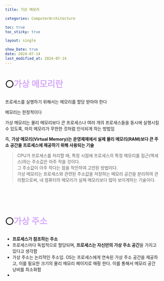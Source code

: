 ```yaml
---
title: 가상 메모리

categories: ComputerArchitecture

toc: true
toc_sticky: true

layout: single

show_Date: true
date: 2024-07-14
last_modified_at: 2024-07-14
---
```


# ⚪<span style="color: #D6ABFA;">가상 메모리란</span>

프로세스를 실행하기 위해서는 메모리를 할당 받아야 한다

메모리는 한정적이다

가상 메모리는 물리 메모리보다 큰 프로세스나 여러 개의 프로세스들을 동시에 실행시킬 수 있도록, 마치 메모리가 무한한 것처럼 인식되게 하는 방법임

즉, **가상 메모리(Virtual Memory)는 운영체제에서 실제 물리 메모리(RAM)보다 큰 주소 공간을 프로세스에 제공하기 위해 사용되는 기술**

> CPU가 프로세스를 처리할 때, 특정 시점에 프로세스의 특정 메모리를 접근(액세스)하는 주소값은 아주 작을 것이다.   
> 그 주소값이 아주 작다는 점을 착안하여 고안된 방법이다.   
> 가상 메모리는 프로세스와 관련된 주소값을 저장하는 메모리 공간을 분리하여 관리함으로써, 내 컴퓨터의 메모리가 실제 메모리보다 많아 보이게하는 기술이다.

<br>

<br>

<br>

# ⚪<span style="color: #D6ABFA;">가상 주소</span>

- **프로세스가 참조하는 주소**
- 프로세스마다 독립적으로 할당되며, **프로세스는 자신만의 가상 주소 공간**을 가지고 있다고 생각함
- 가상 주소는 논리적인 주소임. OS는 프로세스에게 연속된 가상 주소 공간을 제공하고, 이를 필요한 크기의 물리 메모리 페이지로 매핑 한다. 이를 통해서 메모리 공간 낭비를 최소화함
- 

